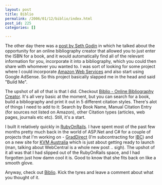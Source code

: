 ```yaml
---
layout: post
title: Biblio
permalink: /2006/01/12/biblio/index.html
post_id: 225
categories: []

---
```


 The other day there was a <a href="sethgodin.typepad.com/seths_blog/2006/01/stuck_systems.html">post by Seth Godin</a>  in which he talked about the opportunity for an online bibliography creator that allowed you to just enter the <span class="caps">ISBN</span> for a book, and it would automatically find all of the relevant information for you, incorporate it into a bibliography, which you could then share with whomever you wanted to. I was sort of looking for some project where I could incorporate <a href="http://www.amazon.com">Amazon Web Services</a> and also start using Google AdSense. So this project basically slapped me in the head and said "Build Me".




The upshot of all of that is that I did. Checkout <a href="http://biblio.spintech.com.au">Biblio - Online Bibliography Creator</a>. It's all very basic at the moment, but you can search for a book, build a bibliography and print it out in 5 different citation styles. There's alot of things I need to add to it: Search by Book Name, Manual Citation Entry (for sources not listed on Amazon), other Citation types (articles, web pages, journals etc etc). Still, it's a start.




I built it relatively quickly in <a href="http://www.rubyonrails.com">RubyOnRails</a>. I have spent most of the past few months pretty much back in the world of <span class="caps">ASP</span>.Net and C# for a couple of projects that I'm working on - <a href="http://graddirect.sbdc.com.au">GradDirect</a> (I'm subcontracting for <a href="http://www.ibc.com.au"><span class="caps">IBC</span></a>) and on a new site for <a href="http://www.kvm.com.au"><span class="caps">KVM</span> Australia</a> which is just about getting ready to launch (man, talking about  WebCentral is a whole new post .. sigh). The upshot of it all was that I had slipped out of the RubyOnRails space, and I had forgotten just how damn cool it is. Good to know that she fits back on like a smooth glove.




Anyway, check out <a href="http://biblio.spintech.com.au">Biblio</a>. Kick the tyres and leave a comment about what you thought of it.


